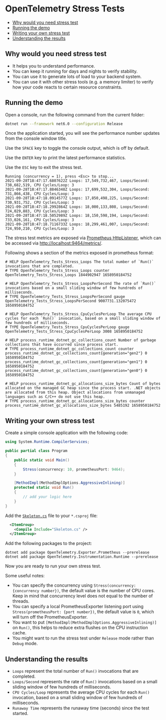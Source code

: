 # OpenTelemetry Stress Tests

* [Why would you need stress test](#why-would-you-need-stress-test)
* [Running the demo](#running-the-demo)
* [Writing your own stress test](#writing-your-own-stress-test)
* [Understanding the results](#understanding-the-results)

## Why would you need stress test

* It helps you to understand performance.
* You can keep it running for days and nights to verify stability.
* You can use it to generate lots of load to your backend system.
* You can use it with other stress tools (e.g. a memory limiter) to verify how
  your code reacts to certain resource constraints.

## Running the demo

Open a console, run the following command from the current folder:

```sh
dotnet run --framework net6.0 --configuration Release
```

Once the application started, you will see the performance number updates from
the console window title.

Use the `SPACE` key to toggle the console output, which is off by default.

Use the `ENTER` key to print the latest performance statistics.

Use the `ESC` key to exit the stress test.

```text
Running (concurrency = 1), press <Esc> to stop...
2021-09-28T18:47:17.6807622Z Loops: 17,549,732,467, Loops/Second: 738,682,519, CPU Cycles/Loop: 3
2021-09-28T18:47:17.8846348Z Loops: 17,699,532,304, Loops/Second: 731,866,438, CPU Cycles/Loop: 3
2021-09-28T18:47:18.0914577Z Loops: 17,850,498,225, Loops/Second: 730,931,752, CPU Cycles/Loop: 3
2021-09-28T18:47:18.2992864Z Loops: 18,000,133,808, Loops/Second: 724,029,883, CPU Cycles/Loop: 3
2021-09-28T18:47:18.5052989Z Loops: 18,150,598,194, Loops/Second: 733,026,161, CPU Cycles/Loop: 3
2021-09-28T18:47:18.7116733Z Loops: 18,299,461,007, Loops/Second: 724,950,210, CPU Cycles/Loop: 3
```

The stress test metrics are exposed via
[Prometheus HttpListener](../../src/OpenTelemetry.Exporter.Prometheus.HttpListener/README.md),
which can be accessed via
[http://localhost:9464/metrics/](http://localhost:9464/metrics/).

Following shows a section of the metrics exposed in prometheus format:

```text
# HELP OpenTelemetry_Tests_Stress_Loops The total number of `Run()` invocations that are completed.
# TYPE OpenTelemetry_Tests_Stress_Loops counter
OpenTelemetry_Tests_Stress_Loops 1844902947 1658950184752

# HELP OpenTelemetry_Tests_Stress_LoopsPerSecond The rate of `Run()` invocations based on a small sliding window of few hundreds of milliseconds.
# TYPE OpenTelemetry_Tests_Stress_LoopsPerSecond gauge
OpenTelemetry_Tests_Stress_LoopsPerSecond 9007731.132075472 1658950184752

# HELP OpenTelemetry_Tests_Stress_CpuCyclesPerLoop The average CPU cycles for each `Run()` invocation, based on a small sliding window of few hundreds of milliseconds.
# TYPE OpenTelemetry_Tests_Stress_CpuCyclesPerLoop gauge
OpenTelemetry_Tests_Stress_CpuCyclesPerLoop 3008 1658950184752

# HELP process_runtime_dotnet_gc_collections_count Number of garbage collections that have occurred since process start.
# TYPE process_runtime_dotnet_gc_collections_count counter
process_runtime_dotnet_gc_collections_count{generation="gen2"} 0 1658950184752
process_runtime_dotnet_gc_collections_count{generation="gen1"} 0 1658950184752
process_runtime_dotnet_gc_collections_count{generation="gen0"} 0 1658950184752

# HELP process_runtime_dotnet_gc_allocations_size_bytes Count of bytes allocated on the managed GC heap since the process start. .NET objects are allocated from this heap. Object allocations from unmanaged languages such as C/C++ do not use this heap.
# TYPE process_runtime_dotnet_gc_allocations_size_bytes counter
process_runtime_dotnet_gc_allocations_size_bytes 5485192 1658950184752
```

## Writing your own stress test

Create a simple console application with the following code:

```csharp
using System.Runtime.CompilerServices;

public partial class Program
{
    public static void Main()
    {
        Stress(concurrency: 10, prometheusPort: 9464);
    }

    [MethodImpl(MethodImplOptions.AggressiveInlining)]
    protected static void Run()
    {
        // add your logic here
    }
}
```

Add the [`Skeleton.cs`](./Skeleton.cs) file to your `*.csproj` file:

```xml
  <ItemGroup>
    <Compile Include="Skeleton.cs" />
  </ItemGroup>
```

Add the following packages to the project:

```shell
dotnet add package OpenTelemetry.Exporter.Prometheus --prerelease
dotnet add package OpenTelemetry.Instrumentation.Runtime --prerelease
```

Now you are ready to run your own stress test.

Some useful notes:

* You can specify the concurrency using `Stress(concurrency: {concurrency
  number})`, the default value is the number of CPU cores. Keep in mind that
  concurrency level does not equal to the number of threads.
* You can specify a local PrometheusExporter listening port using
  `Stress(prometheusPort: {port number})`, the default value is `0`, which will
  turn off the PrometheusExporter.
* You want to put `[MethodImpl(MethodImplOptions.AggressiveInlining)]` on
  `Run()`, this helps to reduce extra flushes on the CPU instruction cache.
* You might want to run the stress test under `Release` mode rather than `Debug`
  mode.

## Understanding the results

* `Loops` represent the total number of `Run()` invocations that are completed.
* `Loops/Second` represents the rate of `Run()` invocations based on a small
  sliding window of few hundreds of milliseconds.
* `CPU Cycles/Loop` represents the average CPU cycles for each `Run()`
  invocation, based on a small sliding window of few hundreds of milliseconds.
* `Runaway Time` represents the runaway time (seconds) since the test started.
